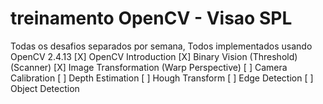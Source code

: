 # treinamento OpenCV - Visao SPL
Todas os desafios separados por semana,
Todos implementados usando OpenCV 2.4.13
[X] OpenCV Introduction
[X] Binary Vision (Threshold) (Scanner)
[X] Image Transformation (Warp Perspective)
[ ] Camera Calibration
[ ] Depth Estimation
[ ] Hough Transform
[ ] Edge Detection
[ ] Object Detection
